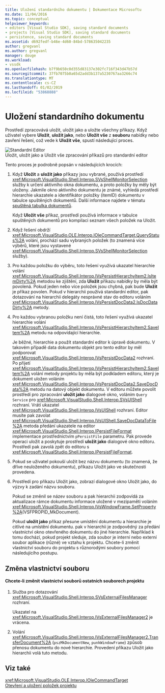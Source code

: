 ```yaml
---
title: Uložení standardního dokumentu | Dokumentace Microsoftu
ms.date: 11/04/2016
ms.topic: conceptual
helpviewer_keywords:
- editors [Visual Studio SDK], saving standard documents
- projects [Visual Studio SDK], saving standard documents
- persistence, saving standard documents
ms.assetid: d692fedf-b46e-4d60-84bd-578635042235
author: gregvanl
ms.author: gregvanl
manager: douge
ms.workload:
- vssdk
ms.openlocfilehash: b7f9b650c0d355d83137e302fc716f343d47b57d
ms.sourcegitcommit: 37fb7075b0a65d2add3b137a5230767aa3266c74
ms.translationtype: MT
ms.contentlocale: cs-CZ
ms.lasthandoff: 01/02/2019
ms.locfileid: "53868888"
---
```

# <a name="saving-a-standard-document"></a>Uložení standardního dokumentu
Prostředí zpracovává uložit, uložit jako a uložte všechny příkazy. Když uživatel vybere **Uložit**, **uložit jako**, nebo **Uložit vše** z **souboru** nabídky nebo zavření řešení, což vede k  **Uložit vše**, spustí následující proces.  
  
 ![Standardní Editor](../../extensibility/internals/media/public.gif "veřejné")  
Uložit, uložit jako a Uložit vše zpracování příkazů pro standardní editor  
  
 Tento proces je podrobně popsán v následujících krocích:  
  
1. Když **Uložit** a **uložit jako** příkazy jsou vybrané, používá prostředí <xref:Microsoft.VisualStudio.Shell.Interop.SVsShellMonitorSelection> služby k určení aktivního okna dokumentu, a proto položky by měly být uloženy. Jakmile okno aktivního dokumentu je známé, vyhledá prostředí hierarchie ukazatele a identifikátor položky (itemID) dokumentu v tabulce spuštěných dokumentů. Další informace najdete v tématu [spuštěná tabulka dokumentů](../../extensibility/internals/running-document-table.md).  
  
    Když **Uložit vše** příkaz, prostředí používá informace v tabulce spuštěných dokumentů pro kompilaci seznam všech položek na Uložit.  
  
2. Když řešení obdrží <xref:Microsoft.VisualStudio.OLE.Interop.IOleCommandTarget.QueryStatus%2A> volání, prochází sadu vybraných položek (to znamená více výběrů, které jsou vystavené <xref:Microsoft.VisualStudio.Shell.Interop.SVsShellMonitorSelection> služby).  
  
3. Pro každou položku do výběru, toto řešení využívá ukazatel hierarchie volání <xref:Microsoft.VisualStudio.Shell.Interop.IVsPersistHierarchyItem2.IsItemDirty%2A> metodou ke zjištění, zda **Uložit** příkazu nabídky by měla být povolená. Pokud jeden nebo více položek jsou chybná, pak bude **Uložit** je příkaz povolen. Pokud v hierarchii používá standardní editor, pak dotazování na hierarchii delegáty nesprávné stav do editoru voláním <xref:Microsoft.VisualStudio.Shell.Interop.IVsPersistDocData2.IsDocDataDirty%2A> metody.  
  
4. Pro každou vybranou položku není čistá, toto řešení využívá ukazatel hierarchie volání <xref:Microsoft.VisualStudio.Shell.Interop.IVsPersistHierarchyItem2.SaveItem%2A> metodu na odpovídající hierarchie.  
  
    Je běžné, hierarchie a použít standardní editor k úpravě dokumentu. V takovém případě data dokumentu objekt pro tento editor by měl podporovat <xref:Microsoft.VisualStudio.Shell.Interop.IVsPersistDocData2> rozhraní. Po přijetí <xref:Microsoft.VisualStudio.Shell.Interop.IVsPersistHierarchyItem2.SaveItem%2A> volání metody projektu by měla být podkladem editoru, který je dokument uložen voláním <xref:Microsoft.VisualStudio.Shell.Interop.IVsPersistDocData2.SaveDocData%2A> metodu na datový objekt dokumentu. V editoru můžete povolit prostředí pro zpracování **uložit jako** dialogové okno, voláním `Query Service` pro <xref:Microsoft.VisualStudio.Shell.Interop.SVsUIShell> rozhraní. Vrátí ukazatel <xref:Microsoft.VisualStudio.Shell.Interop.IVsUIShell> rozhraní. Editor musíte pak zavolat <xref:Microsoft.VisualStudio.Shell.Interop.IVsUIShell.SaveDocDataToFile%2A> metoda předání ukazatele na editor <xref:Microsoft.VisualStudio.Shell.Interop.IPersistFileFormat> implementace prostřednictvím `pPersistFile` parametru. Pak provede operaci uložit a poskytuje prostředí **uložit jako** dialogové okno editoru. Prostředí pak zavolá zpět do editoru s <xref:Microsoft.VisualStudio.Shell.Interop.IPersistFileFormat>.  
  
5. Pokud se uživatel pokouší uložit bez názvu dokumentu (to znamená, že dříve neuloženého dokumentu), příkazu Uložit jako ve skutečnosti provedena.  
  
6. Prostředí pro příkazu Uložit jako, zobrazí dialogové okno Uložit jako, do výzvy k zadání názvu souboru.  
  
    Pokud se změnil se název souboru a pak hierarchii zodpovídá za aktualizace rámce dokumentu informace uložené v mezipaměti voláním <xref:Microsoft.VisualStudio.Shell.Interop.IVsWindowFrame.SetProperty%2A>(VSFPROPID_MkDocument).  
  
   Pokud **uložit jako** příkaz přesune umístění dokumentu a hierarchie je citlivé na umístění dokumentu. pak v hierarchii je zodpovědný za předání vlastnictví okno otevřeného dokumentu do jiné hierarchie. Například k tomu dochází, pokud projekt sleduje, zda soubor je interní nebo externí soubor aplikace (různé) ve vztahu k projektu. Chcete-li změnit vlastnictví souboru do projektu s různorodými soubory pomocí následujícího postupu.  
  
## <a name="changing-file-ownership"></a>Změna vlastnictví souboru  
  
#### <a name="to-change-file-ownership-to-the-miscellaneous-files-project"></a>Chcete-li změnit vlastnictví souborů ostatních souborech projektu  
  
1.  Služba pro dotazování <xref:Microsoft.VisualStudio.Shell.Interop.SVsExternalFilesManager> rozhraní.  
  
     Ukazatel na <xref:Microsoft.VisualStudio.Shell.Interop.IVsExternalFilesManager2> je vrácena.  
  
2.  Volání <xref:Microsoft.VisualStudio.Shell.Interop.IVsExternalFilesManager2.TransferDocument%2A> (`pszMkDocumentNew`, `punkWindowFrame`) způsob přenosu dokumentu do nové hierarchie. Provedení příkazu Uložit jako hierarchii volá tuto metodu.  
  
## <a name="see-also"></a>Viz také  
 <xref:Microsoft.VisualStudio.OLE.Interop.IOleCommandTarget>   
 [Otevření a uložení položek projektu](../../extensibility/internals/opening-and-saving-project-items.md)